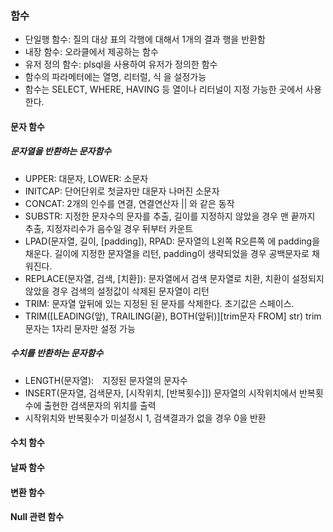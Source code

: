 ### 함수
 - 단일행 함수: 질의 대상 표의 각행에 대해서 1개의 결과 행을 반환함
 - 내장 함수: 오라클에서 제공하는 함수
 - 유저 정의 함수: plsql을 사용하여 유저가 정의한 함수
 - 함수의 파라메터에는 열명, 리터럴, 식 을 설정가능
 - 함수는 SELECT, WHERE, HAVING 등 열이나 리터널이 지정 가능한 곳에서 사용한다.
#### 문자 함수
##### 문자열을 반환하는 문자함수
 - UPPER: 대문자, LOWER: 소문자
 - INITCAP: 단어단위로 첫글자만 대문자 나머진 소문자
 - CONCAT: 2개의 인수를 연결, 연결연산자 || 와 같은 동작
 - SUBSTR: 지정한 문자수의 문자를 추출, 길이를 지정하지 않았을 경우 맨 끝까지 추출, 지정자리수가 음수일 경우 뒤부터 카운트
 - LPAD(문자열, 길이, [padding]), RPAD: 문자열의 L왼쪽 R오른쪽 에 padding을 채운다. 길이에 지정한 문자열을 리턴, padding이 생략되었을 경우 공백문자로 채워진다.
 - REPLACE(문자열, 검색, [치환]): 문자열에서 검색 문자열로 치환, 치환이 설정되지 않았을 경우 검색의 설정값이 삭제된 문자열이 리턴
 - TRIM: 문자열 앞뒤에 있는 지정된 된 문자를 삭제한다. 초기값은 스페이스.
 - TRIM([LEADING(앞), TRAILING(끝), BOTH(앞뒤)][trim문자 FROM] str) trim문자는 1자리 문자만 설정 가능 
##### 수치를 반환하는 문자함수
 - LENGTH(문자열):　지정된 문자열의 문자수
 - INSERT(문자열, 검색문자, [시작위치, [반복횟수]]) 문자열의 시작위치에서 반복횟수에 출현한 검색문자의 위치를 출력
 - 시작위치와 반복횟수가 미설정시 1, 검색결과가 없을 경우 0을 반환 
#### 수치 함수 

#### 날짜 함수 

#### 변환 함수 

#### Null 관련 함수 
